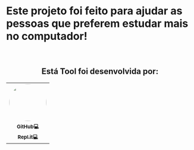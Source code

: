 <h1>Este projeto foi feito para ajudar as pessoas que preferem estudar mais no computador!</h1>
<br>
<div align="center">
  <h2>Está Tool foi desenvolvida por:</h2>

  <table>
    <tr>
      <td align="center"><a href="https://github.com/ItzMaxxi"><img style="border-radius: 50%;" src="https://avatars.githubusercontent.com/u/94728544?v=4" width="100px;" alt=""/><br /><sub><b>GitHub💻</b></sub></a><a href="https://repl.it/@iiMaxxi"><br /><sub><b>Repl.it💻</sub><br /></b></a></td>
    </tr>
  </table>
</div>
